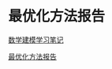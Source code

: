 # 最优化方法报告

[数学建模学习笔记](%E6%9C%80%E4%BC%98%E5%8C%96%E6%96%B9%E6%B3%95%E6%8A%A5%E5%91%8A%20a714b0ca93b04029a7aac2598574c6cc/%E6%95%B0%E5%AD%A6%E5%BB%BA%E6%A8%A1%E5%AD%A6%E4%B9%A0%E7%AC%94%E8%AE%B0%20dc5a4a6ebf0b40a88d10c2300b153355.md)

[最优化方法报告](%E6%9C%80%E4%BC%98%E5%8C%96%E6%96%B9%E6%B3%95%E6%8A%A5%E5%91%8A%20a714b0ca93b04029a7aac2598574c6cc/%E6%9C%80%E4%BC%98%E5%8C%96%E6%96%B9%E6%B3%95%E6%8A%A5%E5%91%8A%20f3c0a1eaf1e545f0b68ea6f52f1300ca.md)